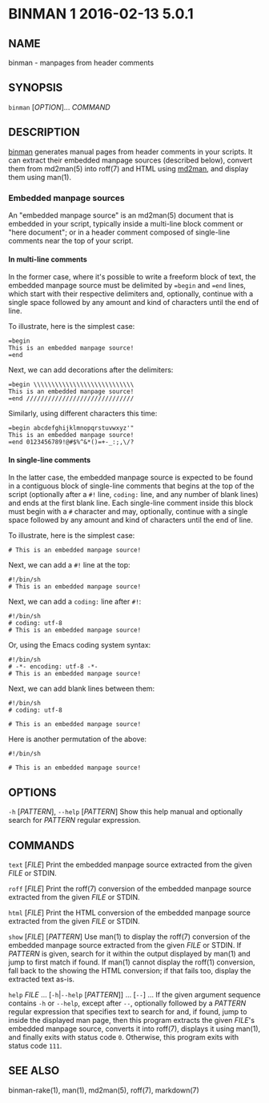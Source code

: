 # BINMAN 1 2016-02-13 5.0.1

## NAME

binman - manpages from header comments

## SYNOPSIS

`binman` [*OPTION*]... *COMMAND*

## DESCRIPTION

[binman] generates manual pages from header comments in your scripts.  It can
extract their embedded manpage sources (described below), convert them from
md2man(5) into roff(7) and HTML using [md2man], and display them using man(1).

### Embedded manpage sources

An "embedded manpage source" is an md2man(5) document that is embedded in your
script, typically inside a multi-line block comment or "here document"; or in
a header comment composed of single-line comments near the top of your script.

#### In multi-line comments

In the former case, where it's possible to write a freeform block of text, the
embedded manpage source must be delimited by `=begin` and `=end` lines, which
start with their respective delimiters and, optionally, continue with a single
space followed by any amount and kind of characters until the end of line.

To illustrate, here is the simplest case:

    =begin
    This is an embedded manpage source!
    =end

Next, we can add decorations after the delimiters:

    =begin \\\\\\\\\\\\\\\\\\\\\\\\\\\\
    This is an embedded manpage source!
    =end //////////////////////////////

Similarly, using different characters this time:

    =begin abcdefghijklmnopqrstuvwxyz'"
    This is an embedded manpage source!
    =end 0123456789!@#$%^&*()=+-_:;,\/?

#### In single-line comments

In the latter case, the embedded manpage source is expected to be found in a
contiguous block of single-line comments that begins at the top of the script
(optionally after a `#!` line, `coding:` line, and any number of blank lines)
and ends at the first blank line.  Each single-line comment inside this block
must begin with a `#` character and may, optionally, continue with a single
space followed by any amount and kind of characters until the end of line.

To illustrate, here is the simplest case:

    # This is an embedded manpage source!

Next, we can add a `#!` line at the top:

    #!/bin/sh
    # This is an embedded manpage source!

Next, we can add a `coding:` line after `#!`:

    #!/bin/sh
    # coding: utf-8
    # This is an embedded manpage source!

Or, using the Emacs coding system syntax:

    #!/bin/sh
    # -*- encoding: utf-8 -*-
    # This is an embedded manpage source!

Next, we can add blank lines between them:

    #!/bin/sh
    # coding: utf-8

    # This is an embedded manpage source!

Here is another permutation of the above:

    #!/bin/sh

    # This is an embedded manpage source!

## OPTIONS

`-h` [*PATTERN*], `--help` [*PATTERN*]
  Show this help manual and optionally search for *PATTERN* regular expression.

## COMMANDS

`text` [*FILE*]
  Print the embedded manpage source extracted from the given *FILE* or STDIN.

`roff` [*FILE*]
  Print the roff(7) conversion of the embedded manpage source extracted from
  the given *FILE* or STDIN.

`html` [*FILE*]
  Print the HTML conversion of the embedded manpage source extracted from
  the given *FILE* or STDIN.

`show` [*FILE*] [*PATTERN*]
  Use man(1) to display the roff(7) conversion of the embedded manpage source
  extracted from the given *FILE* or STDIN.  If *PATTERN* is given, search for
  it within the output displayed by man(1) and jump to first match if found.
  If man(1) cannot display the roff(1) conversion, fall back to the showing
  the HTML conversion; if that fails too, display the extracted text as-is.

`help` *FILE* ... [`-h`|`--help` [*PATTERN*]] ... [`--`] ...
  If the given argument sequence contains `-h` or `--help`, except after
  `--`, optionally followed by a *PATTERN* regular expression that specifies
  text to search for and, if found, jump to inside the displayed man page,
  then this program extracts the given *FILE*'s embedded manpage source,
  converts it into roff(7), displays it using man(1), and finally exits with
  status code `0`.  Otherwise, this program exits with status code `111`.

## SEE ALSO

binman-rake(1), man(1), md2man(5), roff(7), markdown(7)

[binman]: https://github.com/sunaku/binman
[md2man]: https://github.com/sunaku/md2man
[Redcarpet]: https://github.com/vmg/redcarpet
